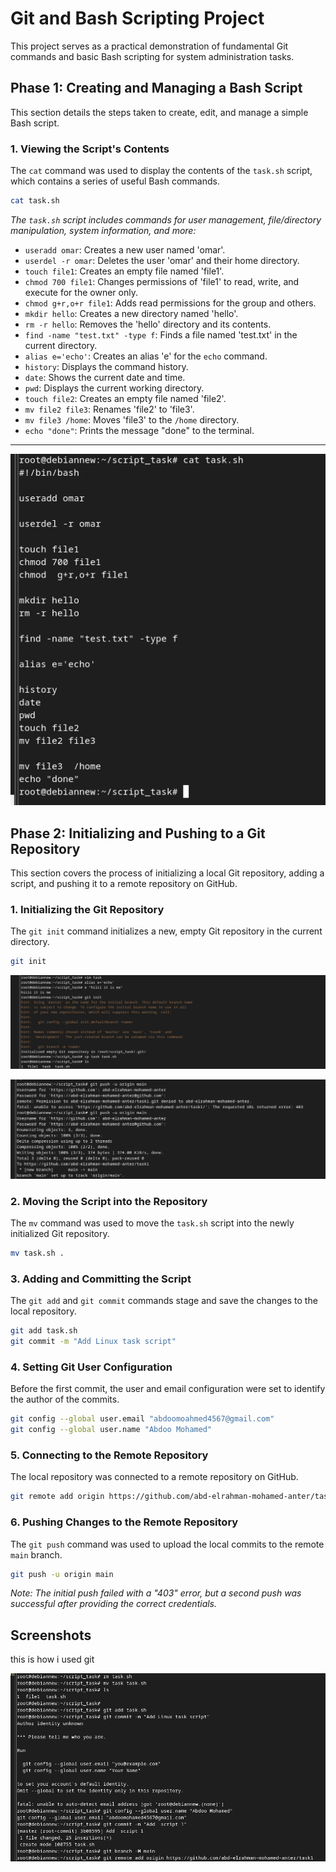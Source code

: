 # Git and Bash Scripting Project

This project serves as a practical demonstration of fundamental Git commands and basic Bash scripting for system administration tasks.

## Phase 1: Creating and Managing a Bash Script

This section details the steps taken to create, edit, and manage a simple Bash script.

### 1. Viewing the Script's Contents
The `cat` command was used to display the contents of the `task.sh` script, which contains a series of useful Bash commands.

```bash
cat task.sh
```

*The `task.sh` script includes commands for user management, file/directory manipulation, system information, and more:*

  - `useradd omar`: Creates a new user named 'omar'.
  - `userdel -r omar`: Deletes the user 'omar' and their home directory.
  - `touch file1`: Creates an empty file named 'file1'.
  - `chmod 700 file1`: Changes permissions of 'file1' to read, write, and execute for the owner only.
  - `chmod g+r,o+r file1`: Adds read permissions for the group and others.
  - `mkdir hello`: Creates a new directory named 'hello'.
  - `rm -r hello`: Removes the 'hello' directory and its contents.
  - `find -name "test.txt" -type f`: Finds a file named 'test.txt' in the current directory.
  - `alias e='echo'`: Creates an alias 'e' for the `echo` command.
  - `history`: Displays the command history.
  - `date`: Shows the current date and time.
  - `pwd`: Displays the current working directory.
  - `touch file2`: Creates an empty file named 'file2'.
  - `mv file2 file3`: Renames 'file2' to 'file3'.
  - `mv file3 /home`: Moves 'file3' to the `/home` directory.
  - `echo "done"`: Prints the message "done" to the terminal.

-----
![final cat ](لقطة%20شاشة%202025-07-29%20142732.png)


## Phase 2: Initializing and Pushing to a Git Repository

This section covers the process of initializing a local Git repository, adding a script, and pushing it to a remote repository on GitHub.

### 1. Initializing the Git Repository

The `git init` command initializes a new, empty Git repository in the current directory.

```bash
git init
```

![ first one ](لقطة%20شاشة%202025-07-29%20142606.png)

![ third one ](لقطة%20شاشة%202025-07-29%20142722.png)

### 2. Moving the Script into the Repository

The `mv` command was used to move the `task.sh` script into the newly initialized Git repository.

```bash
mv task.sh .
```

### 3. Adding and Committing the Script

The `git add` and `git commit` commands stage and save the changes to the local repository.

```bash
git add task.sh
git commit -m "Add Linux task script"
```

### 4. Setting Git User Configuration

Before the first commit, the user and email configuration were set to identify the author of the commits.

```bash
git config --global user.email "abdoomoahmed4567@gmail.com"
git config --global user.name "Abdoo Mohamed"
```

### 5. Connecting to the Remote Repository

The local repository was connected to a remote repository on GitHub.

```bash
git remote add origin https://github.com/abd-elrahman-mohamed-anter/task1
```

### 6. Pushing Changes to the Remote Repository

The `git push` command was used to upload the local commits to the remote `main` branch.

```bash
git push -u origin main
```

*Note: The initial push failed with a "403" error, but a second push was successful after providing the correct credentials.*




## Screenshots
this is how i used git




![second screen](لقطة%20شاشة%202025-07-29%20142621.png)




